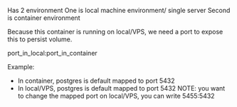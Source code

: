 Has 2 environment
One is local machine environment/ single server
Second is container environment

Because this container is running on local/VPS, we need a port to expose this to persist volume.


port_in_local:port_in_container

Example: 
- In container, postgres is default mapped to port 5432
- In local/VPS, postgres is default mapped to port 5432
NOTE: you want to change the mapped port on local/VPS, you can write 5455:5432



